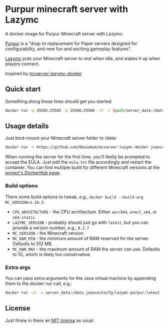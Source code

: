# Purpur minecraft server with Lazymc

A docker image for Purpur Minecraft server with Lazymc.

[Purpur](https://github.com/PurpurMC/Purpur) is a "drop-in replacement for Paper
servers designed for configurability, and new fun and exciting gameplay
features".

[Lazymc](https://github.com/timvisee/lazymc) puts your Minecraft server to rest
when idle, and wakes it up when players connect.

Inspired by
[mcserver-lazymc-docker](https://github.com/Okazakee/mcserver-lazymc-docker)

## Quick start

Something along these lines should get you started:

```sh
docker run -p 25565:25565 -p 25566:25566 -it -v (pwd)/server_data:/data joaocostaifg/lazymc-purpur:1.19.3-lazymc0.2.7x64
```

## Usage details

Just bind-mount your Minecraft server folder to /data:

```sh
docker run -v https://github.com/Okazakee/mcserver-lazymc-docker joaocostaifg/lazymc-purpur:latest
```

When running the server for the first time, you'll likelly be prompted to accept
the EULA. Just edit the `eula.txt` file accordingly and restart the container.
You can find multiple build for different Minecraft versions at the
[project's DockerHub page](https://hub.docker.com/repository/docker/joaocostaifg/lazymc-purpur/general).

### Build options

There some build options to tweak, e.g.,
`docker build --build-arg MC_VERSION=1.19.3`:

- `CPU_ARCHITECTURE` - the CPU architecture. Either `aarch64`, `armv7`, `x64`,
  or `x64-static`
- `LAZYMC_VERSION` - probably should just go with `latest`, but you can provide
  a version number, e.g., `0.2.7`
- `MC_VERSION` - the Minecraft version.
- `MC_RAM_MIN` - the minimum amount of RAM reserved for the server. Defaults to
  512 MB.
- `MC_RAM_MAX` - the maximum amount of RAM the server can use. Defaults to 1G,
  which is likely too conservative.

### Extra args

You can pass extra arguments for the Java virtual machine by appending them to
the docker run call, e.g.:

```sh
docker run -it -v server_data:/data joaocostaifg/lazymc-purpur:latest --add-modules=jdk.incubator.vector
```

## License

Just threw in there an [MIT license](./LICENSE) as usual.
